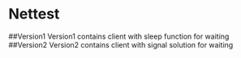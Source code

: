 # Nettest
##Version1
Version1 contains client with sleep function for waiting
##Version2
Version2 contains client with signal solution for waiting
